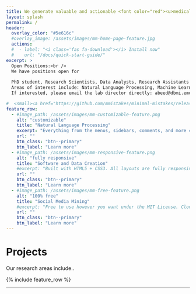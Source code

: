 ```yaml
---
title: We generate valuable and actionable <font color="red"><u>medical knowledge</u></font> from complex <u>free text</u> data through innovations in <u>data science </u> and <u> natural language processing </u>
layout: splash
permalink: /
header:
  overlay_color: "#5e616c"
  #overlay_image: /assets/images/mm-home-page-feature.jpg
  actions:
  #  - label: "<i class='fas fa-download'></i> Install now"
  #    url: "/docs/quick-start-guide/"
excerpt: >
  Open Positions:<br />
  We have positions open for 
 
  PhD student, Research Scientists, Data Analysts, Research Assistants
  Areas of interest include: Natural Language Processing, Machine Learning, Social Media Mining, Statistics and Public Health. 
  If interested, please email the lab director directly: abeed@dbmi.emory.edu ...

#  <small><a href="https://github.com/mmistakes/minimal-mistakes/releases/tag/4.16.6">Latest release v4.16.6</a></small>
feature_row:
  - #image_path: /assets/images/mm-customizable-feature.png
    alt: "customizable"
    title: "Natural Language Processing"
    excerpt: "Everything from the menus, sidebars, comments, and more can be configured or set with YAML Front Matter."
    url: ""
    btn_class: "btn--primary"
    btn_label: "Learn more"
  - #image_path: /assets/images/mm-responsive-feature.png
    alt: "fully responsive"
    title: "Software and Data Creation"
    #excerpt: "Built with HTML5 + CSS3. All layouts are fully responsive with helpers to augment your content."
    url: ""
    btn_class: "btn--primary"
    btn_label: "Learn more"
  - #image_path: /assets/images/mm-free-feature.png
    alt: "100% free"
    title: "Social Media Mining"
    #excerpt: "Free to use however you want under the MIT License. Clone it, fork it, customize it... whatever!"
    url: ""
    btn_class: "btn--primary"
    btn_label: "Learn more"      
---
```


<h1>Projects</h1>
<p>Our research areas include..<p>
{% include feature_row %}

---
